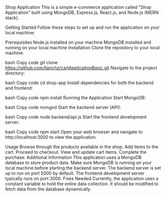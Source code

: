 
Shop Application
This is a simple e-commerce application called "Shop Application" built using MongoDB, Express.js, React.js, and Node.js (MERN stack).

Getting Started
Follow these steps to set up and run the application on your local machine:

Prerequisites
Node.js installed on your machine
MongoDB installed and running on your local machine
Installation
Clone the repository to your local machine:

bash
Copy code
git clone https://github.com/Ilanchz/cartApplicationBasic.git
Navigate to the project directory:

bash
Copy code
cd shop-app
Install dependencies for both the backend and frontend:

bash
Copy code
npm install
Running the Application
Start MongoDB:

bash
Copy code
mongod
Start the backend server (API):

bash
Copy code
node backend/api.js
Start the frontend development server:

bash
Copy code
npm start
Open your web browser and navigate to http://localhost:3000 to view the application.

Usage
Browse through the products available in the shop.
Add items to the cart.
Proceed to checkout.
View and update cart items.
Complete the purchase.
Additional Information
This application uses a MongoDB database to store product data. Make sure MongoDB is running on your local machine before starting the backend server.
The backend server is set up to run on port 5000 by default.
The frontend development server typically runs on port 3000.
Fixes Needed
Currently, the application uses a constant variable to hold the entire data collection. It should be modified to fetch data from the database dynamically.
